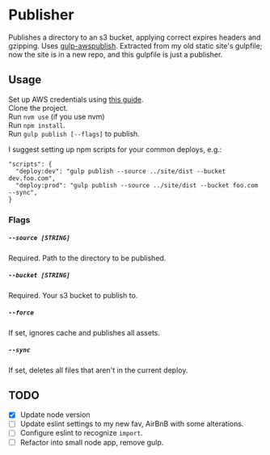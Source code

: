 # Publisher

Publishes a directory to an s3 bucket, applying correct expires headers and gzipping. Uses [gulp-awspublish](https://github.com/pgherveou/gulp-awspublish). Extracted from my old static site's gulpfile; now the site is in a new repo, and this gulpfile is just a publisher.

## Usage

Set up AWS credentials using [this guide](http://docs.aws.amazon.com/cli/latest/userguide/cli-config-files.html).  
Clone the project.  
Run `nvm use` (if you use nvm)  
Run `npm install`.  
Run `gulp publish [--flags]` to publish.

I suggest setting up npm scripts for your common deploys, e.g.:

```
"scripts": {
  "deploy:dev": "gulp publish --source ../site/dist --bucket dev.foo.com",
  "deploy:prod": "gulp publish --source ../site/dist --bucket foo.com --sync",
}
```

### Flags

##### `--source [STRING]`
Required. Path to the directory to be published.

##### `--bucket [STRING]`
Required. Your s3 bucket to publish to.

##### `--force`
If set, ignores cache and publishes all assets.

##### `--sync`
If set, deletes all files that aren't in the current deploy.

## TODO

- [x] Update node version
- [ ] Update eslint settings to my new fav, AirBnB with some alterations.
- [ ] Configure eslint to recognize `import`.
- [ ] Refactor into small node app, remove gulp.
